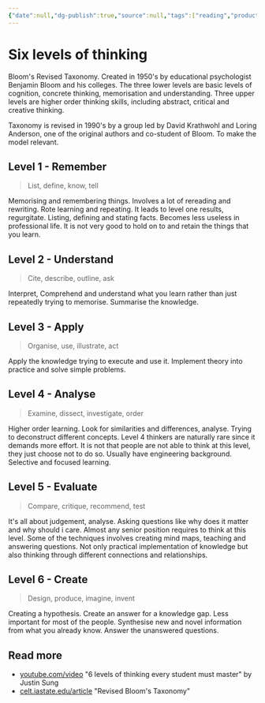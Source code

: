 ```yaml
---
{"date":null,"dg-publish":true,"source":null,"tags":["reading","productivity"],"title":"Six levels of thinking","type":"baby_note","URL":null,"permalink":"/00-fleeting-inbox/six-levels-of-thinking/","dgPassFrontmatter":true}
---
```



# Six levels of thinking

Bloom's Revised Taxonomy. Created in 1950's by educational psychologist Benjamin Bloom and his colleges. The three lower levels are basic levels of cognition, concrete thinking, memorisation and understanding. Three upper levels are higher order thinking skills, including abstract, critical and creative thinking.

Taxonomy is revised in 1990's by a group led by David Krathwohl and Loring Anderson, one of the original authors and co-student of Bloom. To make the model relevant.

## Level 1 - Remember

>List, define, know, tell

Memorising and remembering things. Involves a lot of rereading and rewriting. Rote learning and repeating. It leads to level one results, regurgitate. Listing, defining and stating facts. Becomes less useless in professional life. It is not very good to hold on to and retain the things that you learn.

## Level 2 - Understand

>Cite, describe, outline, ask

Interpret, Comprehend and understand what you learn rather than just repeatedly trying to memorise. Summarise the knowledge.

## Level 3 - Apply

>Organise, use, illustrate, act

Apply the knowledge trying to execute and use it. Implement theory into practice and solve simple problems.

## Level 4 - Analyse

>Examine, dissect, investigate, order

Higher order learning.  Look for similarities and differences, analyse. Trying to deconstruct different concepts. Level 4 thinkers are naturally rare since it demands more effort. It is not that people are not able to think at this level, they just choose not to do so. Usually have engineering background. Selective and focused learning.

## Level 5 - Evaluate

>Compare, critique, recommend, test

It's all about judgement, analyse. Asking questions like why does it matter and why should i care. Almost any senior position requires to think at this level. Some of the techniques involves creating mind maps, teaching and answering questions. Not only practical implementation of knowledge but also thinking through different connections and relationships.

## Level 6 - Create

>Design, produce, imagine, invent

Creating a hypothesis. Create an answer for a knowledge gap. Less important for most of the people. Synthesise new and novel information from what you already know. Answer the unanswered questions.

## Read more

- [youtube.com/video](https://www.youtube.com/watch?v=1xqerXscTsE) "6 levels of thinking every student must master" by Justin Sung
- [celt.iastate.edu/article](https://www.celt.iastate.edu/instructional-strategies/effective-teaching-practices/revised-blooms-taxonomy/) "Revised Bloom's Taxonomy"
